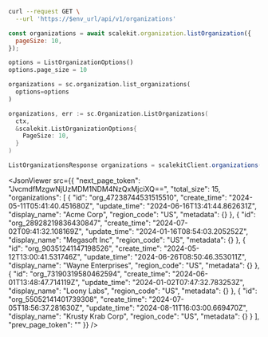 <CodeWithHeader method="get" endpoint="/api/v1/organizations">
<Tabs groupId="tech-stack" querystring>
<TabItem value="curl" label="cURL">

```bash showLineNumbers
curl --request GET \
  --url 'https://$env_url/api/v1/organizations'
```

</TabItem>
<TabItem value="nodejs" label="Node.js">

```js showLineNumbers
const organizations = await scalekit.organization.listOrganization({
  pageSize: 10,
});
```

</TabItem>
<TabItem value="py" label="Python">

```python showLineNumbers
options = ListOrganizationOptions()
options.page_size = 10

organizations = sc.organization.list_organizations(
  options=options
)

```

</TabItem>
<TabItem value="golang" label="Go">

```go showLineNumbers
organizations, err := sc.Organization.ListOrganizations(
  ctx,
  &scalekit.ListOrganizationOptions{
    PageSize: 10,
  }
)
```

</TabItem>

<TabItem value="java" label="Java">

```java showLineNumbers
ListOrganizationsResponse organizations = scalekitClient.organizations().listOrganizations(10, "");
```

</TabItem>

</Tabs>
</CodeWithHeader>
<CodeWithHeader title="Response">

<JsonViewer src={{
    "next_page_token": "JvcmdfMzgwNjUzMDM1NDM4NzQxMjciXQ==",
    "total_size": 15,
    "organizations": [
        {
            "id": "org_47238744531515510",
            "create_time": "2024-05-11T05:41:40.451680Z",
            "update_time": "2024-06-16T13:41:44.862631Z",
            "display_name": "Acme Corp",
            "region_code": "US",
            "metadata": {}
        },
        {
            "id": "org_28928219836430847",
            "create_time": "2024-07-02T09:41:32.108169Z",
            "update_time": "2024-01-16T08:54:03.205252Z",
            "display_name": "Megasoft Inc",
            "region_code": "US",
            "metadata": {}
        },
        {
            "id": "org_90351241147198526",
            "create_time": "2024-05-12T13:00:41.531746Z",
            "update_time": "2024-06-26T08:50:46.353011Z",
            "display_name": "Wayne Enterprises",
            "region_code": "US",
            "metadata": {}
        },
        {
            "id": "org_73190319580462594",
            "create_time": "2024-06-01T13:48:47.714119Z",
            "update_time": "2024-01-02T07:47:32.783253Z",
            "display_name": "Loony Labs",
            "region_code": "US",
            "metadata": {}
        },
        {
            "id": "org_55052141401739308",
            "create_time": "2024-07-05T18:56:37.281630Z",
            "update_time": "2024-08-11T16:03:00.669470Z",
            "display_name": "Krusty Krab Corp",
            "region_code": "US",
            "metadata": {}
        }
    ],
    "prev_page_token": ""
}} />

</CodeWithHeader>
